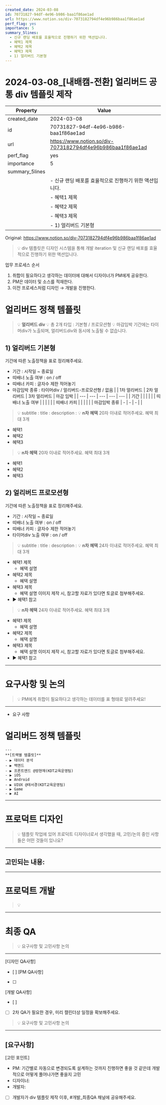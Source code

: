 ```yaml
---
created_date: 2024-03-08
id: 70731827-94df-4e96-b986-baa1f86ae1ad
url: https://www.notion.so/div-7073182794df4e96b986baa1f86ae1ad
perf_flag: yes
importance: 5
summary_5lines:
  - 신규 랜딩 배포를 효율적으로 진행하기 위한 액션입니다.
  - 혜택1 제목
  - 혜택2 제목
  - 혜택3 제목
  - 1) 얼리버드 기본형
---
```


# 2024-03-08_[내배캠-전환] 얼리버드 공통 div 템플릿 제작

| Property | Value |
| --- | --- |
| created_date | 2024-03-08 |
| id | 70731827-94df-4e96-b986-baa1f86ae1ad |
| url | https://www.notion.so/div-7073182794df4e96b986baa1f86ae1ad |
| perf_flag | yes |
| importance | 5 |
| summary_5lines | |
|  | - 신규 랜딩 배포를 효율적으로 진행하기 위한 액션입니다. |
|  | - 혜택1 제목 |
|  | - 혜택2 제목 |
|  | - 혜택3 제목 |
|  | - 1) 얼리버드 기본형 |

Original: https://www.notion.so/div-7073182794df4e96b986baa1f86ae1ad

> 💡 div 템플릿은 디자인 시스템을 통해 개발 iteration 및 
신규 랜딩 배포를 효율적으로 진행하기 위한 액션입니다.

업무 프로세스 순서
  1. 취합이 필요하다고 생각하는 데이터에 대해서 디자이너가 PM에게 공유한다.
  1. PM은 데이터 및 소스를 적재한다.
  1. 이전 프로세스처럼 디자인 → 개발을 진행한다.

# 얼리버드 정책 템플릿
> 💡 **얼리버드 div**
  > 💡 총 2개 타입 : 기본형 / 프로모션형
  > 💡 마감임박 기간에는 타이머div가 노출되며, 얼리버드div와 동시에 노출될 수 없습니다.

## 1) 얼리버드 기본형
기간에 따른 노출정책을 표로 정리해주세요.
- 기간 : 시작일 ~ 종료일
- 띠배너 노출 여부 : on / off
- 띠배너 카피 : 글자수 제한 적어놓기
- 마감임박 종류 : 타이머div / 얼리버드-프로모션형 / 없음
|  | 1차 얼리버드 | 2차 얼리버드 | 3차 얼리버드 | 마감 임박 |
| --- | --- | --- | --- | --- |
| 기간 |  |  |  |  |
| 띠배너 노출 여부 |  |  |  |  |
| 띠배너 카피 |  |  |  |  |
| 마감임박 종류 | - | - | - |  |
> 💡 subtitle : 
  title :
  description : 
> 💡 **n차 혜택**
  20자 이내로 적어주세요. 혜택 최대 3개
  - 혜택1
  - 혜택2
  - 혜택3
> 💡 **n차 혜택**
  20자 이내로 적어주세요. 혜택 최대 3개
  - 혜택1
  - 혜택2
  - 혜택3

## 2) 얼리버드 프로모션형
기간에 따른 노출정책을 표로 정리해주세요.
- 기간 : 시작일 ~ 종료일
- 띠배너 노출 여부 : on / off
- 띠배너 카피 : 글자수 제한 적어놓기
- 타이머div 노출 여부 : on / off
> 💡 subtitle : 
  title :
  description : 
> 💡 **n차 혜택**
  24자 이내로 적어주세요. 혜택 최대 3개
  - 혜택1 제목
    - 혜택 설명
  - 혜택2 제목
    - 혜택 설명
  - 혜택3 제목
    - 혜택 설명
  이미지 제작 시, 참고할 자료가 있다면 토글로 첨부해주세요.
  - ▶ 혜택1 참고
> 💡 **n차 혜택**
  24자 이내로 적어주세요. 혜택 최대 3개
  - 혜택1 제목
    - 혜택 설명
  - 혜택2 제목
    - 혜택 설명
  - 혜택3 제목
    - 혜택 설명
  이미지 제작 시, 참고할 자료가 있다면 토글로 첨부해주세요.
  - ▶ 혜택1 참고

---

#  요구사항 및 논의
> 💡 PM에게 취합이 필요하다고 생각하는 데이터를 표 형태로 알려주세요! 

  ---
  - 요구 사항

# 얼리버드 정책 템플릿

    ---
    **[트랙별 템플릿]**
    - ▶ 데이터 분석
    - ▶ 백엔드
    - ▶ 프론트엔드 @방현재(KDT교육운영팀) 
    - ▶ iOS
    - ▶ Android
    - ▶ UIUX @태서경(KDT교육운영팀) 
    - ▶ Game
    - ▶ AI

---

#  프로덕트 디자인
> 💡 템플릿 작업에 있어
프로덕트 디자이너로서 생각했을 때, 고민/논의 중인 사항들은 어떤 것들이 있나요? 

  ---
  고민되는 내용:
  - 

---

#  프로덕트 개발
> 💡 

---

#  최종 QA
> 💡 요구사항 및 고민사항 논의

  ---
  [디자인 QA사항]
  - [ ] 
  [PM QA사항]
  - [ ] 
  [개발 QA사항]
  - [ ] 
  - [ ] 2차 QA가 필요한 경우, 미리 캘린더상 일정을 확보해주세요.
> 💡 요구사항 및 고민사항 논의

  ---
  [요구사항]
  - 
  [고민 포인트]
  - PM: 기간별로 자동으로 변경되도록 설계하는 것까지 진행하면 좋을 것 같은데 개발적으로 어떻게 풀어나가면 좋을지 고민
  - 디자이너:
  - 개발자: 
  - [ ] 개발자가 div 템플릿 제작 이후, #개발_최종QA 채널에 공유해주세요.
